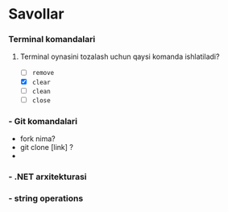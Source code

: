 # Savollar

### Terminal komandalari
1. Terminal oynasini tozalash uchun qaysi komanda ishlatiladi?

   - [ ] `remove`
   - [x] `clear`
   - [ ] `clean`
   - [ ] `close`
### - Git komandalari

- fork nima?
- git clone [link] ?
- 
### - .NET arxitekturasi

### - string operations
